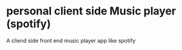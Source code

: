 # personal client side Music player (spotify)
 A cliend side front end music player app like spotify 

